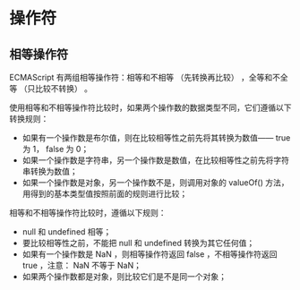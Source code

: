 # 操作符

## 相等操作符

ECMAScript 有两组相等操作符：相等和不相等 （先转换再比较） ，全等和不全等 （只比较不转换） 。

使用相等和不相等操作符比较时，如果两个操作数的数据类型不同，它们遵循以下转换规则：
- 如果有一个操作数是布尔值，则在比较相等性之前先将其转换为数值—— true 为 1， false 为 0；
- 如果一个操作数是字符串，另一个操作数是数值，在比较相等性之前先将字符串转换为数值；
- 如果一个操作数是对象，另一个操作数不是，则调用对象的 valueOf() 方法，用得到的基本类型值按照前面的规则进行比较；

相等和不相等操作符比较时，遵循以下规则：
- null 和 undefined 相等；
- 要比较相等性之前，不能把 null 和 undefined 转换为其它任何值；
- 如果有一个操作数是 NaN ，则相等操作符返回 false ，不相等操作符返回 true ，注意： NaN 不等于 NaN；
- 如果两个操作数都是对象，则比较它们是不是同一个对象；